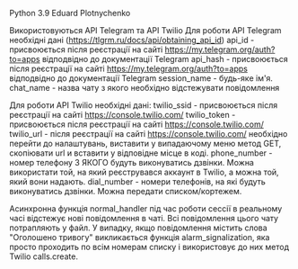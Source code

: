 Python 3.9
Eduard Plotnychenko

Використовуються API Telegram та API Twilio
Для роботи API Telegram необхідні дані (https://tlgrm.ru/docs/api/obtaining_api_id)
api_id - присвоюється після реєстрації на сайті https://my.telegram.org/auth?to=apps відподвідно до документації Telegram
api_hash - присвоюється після реєстрації на сайті https://my.telegram.org/auth?to=apps відподвідно до документації Telegram
session_name - будь-яке ім'я.
chat_name - назва чату з якого необхідно відстежувати повідомлення
  
Для роботи API Twilio необхідні дані:
twilio_ssid - присвоюється після реєстрації на сайті https://console.twilio.com/
twilio_token - присвоюється після реєстрації на сайті https://console.twilio.com/
twilio_url - після реєстрації на сайті https://console.twilio.com/ необхідно перейти до налаштувань, виставити у випадаючому меню метод GET, скопіювати url и вставити у відповідне місце в коді.
phone_number - номер телефону З ЯКОГО будуть виконуватись дзвінки. Можна використати той, на який реєструвався аккаунт в Twilio, а можна той, який вони надають.
dial_number - номери телефонів, на які будуть виконуватись дзвінки. Можна передати списком/кортежем.

Асинхронна функція normal_handler під час роботи сессії в реальному часі відстежує нові повідомлення в чаті. Всі повідомлення цього чату потрапляють у файл. У випадку, якщо повідомлення містить слова "Оголошено тривогу" викликається функція alarm_signalization, яка просто проходить по всім номерам списку і використовує до них метод Twilio calls.create.
